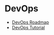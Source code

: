 # DevOps

- [DevOps Roadmap](https://devopslifecycle.com/roadmaps)
- [DevOps Tutorial](https://www.guru99.com/devops-tutorial.html)
